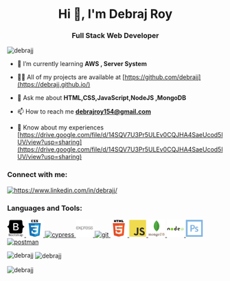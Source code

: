 <h1 align="center">Hi 👋, I'm Debraj Roy</h1>
<h3 align="center">Full Stack Web Developer</h3>

<p align="left"> <img src="https://komarev.com/ghpvc/?username=debrajj&label=Profile%20views&color=0e75b6&style=flat" alt="debrajj" /> </p>

- 🌱 I’m currently learning **AWS , Server System**

- 👨‍💻 All of my projects are available at [https://github.com/debrajj](https://debrajj.github.io/)

- 💬 Ask me about **HTML,CSS,JavaScript,NodeJS ,MongoDB**

- 📫 How to reach me **debrajroy154@gmail.com**

- 📄 Know about my experiences [https://drive.google.com/file/d/14SQV7U3Pr5ULEv0CQJHA4SaeUcod5lUV/view?usp=sharing](https://drive.google.com/file/d/14SQV7U3Pr5ULEv0CQJHA4SaeUcod5lUV/view?usp=sharing)

<h3 align="left">Connect with me:</h3>
<p align="left">
<a href="https://www.linkedin.com/in/debrajj/" target="blank"><img align="center" src="https://raw.githubusercontent.com/rahuldkjain/github-profile-readme-generator/master/src/images/icons/Social/linked-in-alt.svg" alt="https://www.linkedin.com/in/debrajj/" height="30" width="40" /></a>
</p>

<h3 align="left">Languages and Tools:</h3>
<p align="left"> <a href="https://getbootstrap.com" target="_blank" rel="noreferrer"> <img src="https://raw.githubusercontent.com/devicons/devicon/master/icons/bootstrap/bootstrap-plain-wordmark.svg" alt="bootstrap" width="40" height="40"/> </a> <a href="https://www.w3schools.com/css/" target="_blank" rel="noreferrer"> <img src="https://raw.githubusercontent.com/devicons/devicon/master/icons/css3/css3-original-wordmark.svg" alt="css3" width="40" height="40"/> </a> <a href="https://www.cypress.io" target="_blank" rel="noreferrer"> <img src="https://raw.githubusercontent.com/simple-icons/simple-icons/6e46ec1fc23b60c8fd0d2f2ff46db82e16dbd75f/icons/cypress.svg" alt="cypress" width="40" height="40"/> </a> <a href="https://expressjs.com" target="_blank" rel="noreferrer"> <img src="https://raw.githubusercontent.com/devicons/devicon/master/icons/express/express-original-wordmark.svg" alt="express" width="40" height="40"/> </a> <a href="https://git-scm.com/" target="_blank" rel="noreferrer"> <img src="https://www.vectorlogo.zone/logos/git-scm/git-scm-icon.svg" alt="git" width="40" height="40"/> </a> <a href="https://www.w3.org/html/" target="_blank" rel="noreferrer"> <img src="https://raw.githubusercontent.com/devicons/devicon/master/icons/html5/html5-original-wordmark.svg" alt="html5" width="40" height="40"/> </a> <a href="https://developer.mozilla.org/en-US/docs/Web/JavaScript" target="_blank" rel="noreferrer"> <img src="https://raw.githubusercontent.com/devicons/devicon/master/icons/javascript/javascript-original.svg" alt="javascript" width="40" height="40"/> </a> <a href="https://www.mongodb.com/" target="_blank" rel="noreferrer"> <img src="https://raw.githubusercontent.com/devicons/devicon/master/icons/mongodb/mongodb-original-wordmark.svg" alt="mongodb" width="40" height="40"/> </a> <a href="https://nodejs.org" target="_blank" rel="noreferrer"> <img src="https://raw.githubusercontent.com/devicons/devicon/master/icons/nodejs/nodejs-original-wordmark.svg" alt="nodejs" width="40" height="40"/> </a> <a href="https://www.adobe.com/" target="_blank" rel="noreferrer"> <img src="https://raw.githubusercontent.com/devicons/devicon/master/icons/photoshop/photoshop-line.svg" alt="photoshop" width="40" height="40"/> </a> <a href="https://postman.com" target="_blank" rel="noreferrer"> <img src="https://www.vectorlogo.zone/logos/getpostman/getpostman-icon.svg" alt="postman" width="40" height="40"/> </a> </p>

<p><img align="left" src="https://github-readme-stats.vercel.app/api/top-langs?username=debrajj&show_icons=true&locale=en&layout=compact" alt="debrajj" /></p>

<p>&nbsp;<img align="center" src="https://github-readme-stats.vercel.app/api?username=debrajj&show_icons=true&locale=en" alt="debrajj" /></p>

<p><img align="center" src="https://github-readme-streak-stats.herokuapp.com/?user=debrajj&" alt="debrajj" /></p>
